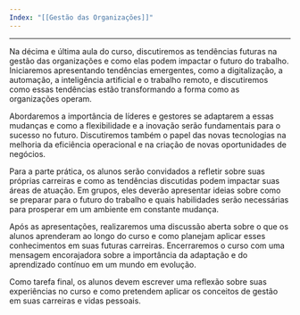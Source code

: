 ```yaml
---
Index: "[[Gestão das Organizações]]"
---
```

---
Na décima e última aula do curso, discutiremos as tendências futuras na gestão das organizações e como elas podem impactar o futuro do trabalho. Iniciaremos apresentando tendências emergentes, como a digitalização, a automação, a inteligência artificial e o trabalho remoto, e discutiremos como essas tendências estão transformando a forma como as organizações operam.

Abordaremos a importância de líderes e gestores se adaptarem a essas mudanças e como a flexibilidade e a inovação serão fundamentais para o sucesso no futuro. Discutiremos também o papel das novas tecnologias na melhoria da eficiência operacional e na criação de novas oportunidades de negócios.

Para a parte prática, os alunos serão convidados a refletir sobre suas próprias carreiras e como as tendências discutidas podem impactar suas áreas de atuação. Em grupos, eles deverão apresentar ideias sobre como se preparar para o futuro do trabalho e quais habilidades serão necessárias para prosperar em um ambiente em constante mudança.

Após as apresentações, realizaremos uma discussão aberta sobre o que os alunos aprenderam ao longo do curso e como planejam aplicar esses conhecimentos em suas futuras carreiras. Encerraremos o curso com uma mensagem encorajadora sobre a importância da adaptação e do aprendizado contínuo em um mundo em evolução.

Como tarefa final, os alunos devem escrever uma reflexão sobre suas experiências no curso e como pretendem aplicar os conceitos de gestão em suas carreiras e vidas pessoais.